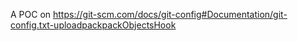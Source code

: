 A POC on https://git-scm.com/docs/git-config#Documentation/git-config.txt-uploadpackpackObjectsHook
